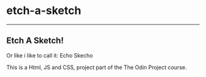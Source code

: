 # etch-a-sketch
---
## Etch A Sketch!
Or like i like to call it: Echo Skecho

This is a Html, JS and CSS, project part of the The Odin Project course.
